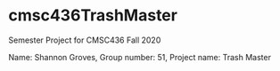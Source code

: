 # cmsc436TrashMaster
Semester Project for CMSC436 Fall 2020

Name: Shannon Groves,  Group number: 51, Project name: Trash Master
